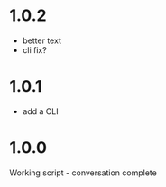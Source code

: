 # 1.0.2
- better text
- cli fix?

# 1.0.1
- add a CLI

# 1.0.0
Working script - conversation complete